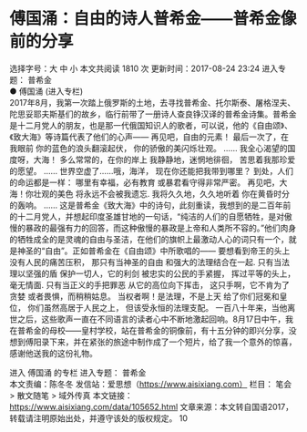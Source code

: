 # 傅国涌：自由的诗人普希金——普希金像前的分享

选择字号：大 中 小   本文共阅读 1810 次 更新时间：2017-08-24 23:24
进入专题： 普希金  
● 傅国涌 (进入专栏)  
2017年8月，我第一次踏上俄罗斯的土地，去寻找普希金、托尔斯泰、屠格涅夫、陀思妥耶夫斯基们的故乡，临行前带了一册诗人查良铮汉译的普希金诗集。普希金是十二月党人的朋友，也是那一代俄国知识人的歌者，可以说，他的《自由颂》、《致大海》等诗篇代表了他们的心声——
再见吧，自由的元素！
最后一次了，在我眼前
你的蓝色的浪头翻滚起伏，
你的骄傲的美闪烁壮观。
……
我全心渴望的国度呀，大海！
多么常常的，在你的岸上
我静静地，迷惘地徘徊，
苦思着我那珍爱的愿望。
……
世界空虚了……哦，海洋，
现在你还能把我带到哪里？
到处，人们的命运都是一样：
哪里有幸福，必有教育
或暴君看守得非常严密。
再见吧，大海！你壮观的美色
将永远不会被我遗忘.
我将久久地，久久地听着
你在黄昏时分的轰响。
……
这是普希金《致大海》中的诗句，此刻重读，我想到的是二百年前的十二月党人，并想起印度圣雄甘地的一句话，“纯洁的人们的自愿牺牲，是对傲慢的暴政的最强有力的回答，而这种傲慢的暴政是上帝和人类所不容的。”他们肉身的牺牲成全的是灵魂的自由与圣洁，在他们的旗帜上最激动人心的词只有一个，就是神圣的“自由”。正如普希金在《自由颂》中所歌唱的——
要想看到帝王的头上
没有人民的痛苦压积，
那只有当神圣的自由
和强大的法理结合在一起.
只有当法理以坚强的盾
保护一切人，它的利剑
被忠实的公民的手紧握，
挥过平等的头上，毫无情面.
只有当正义的手把罪恶
从它的高位向下挥击，
这只手啊，它不肯为了贪婪
或者畏惧，而稍稍姑息。
当权者啊！是法理，不是上天
给了你们冠冕和皇位，
你们虽然高居于人民之上，
但该受永恒的法理支配。
一百八十年来，当他离世之后，这些歌声一直在不同语言的读者心中不断地激起回响。8月17日中午，我在普希金的母校——皇村学校，站在普希金的铜像前，有十五分钟的即兴分享，没想到傅阳录下来，并在紧张的旅途中制作成了一个短片，给了我一个意外的惊喜，感谢他送我的这份礼物。


进入 傅国涌 的专栏     进入专题： 普希金  
本文责编：陈冬冬
发信站：爱思想（https://www.aisixiang.com）
栏目： 笔会 > 散文随笔 > 域外传真
本文链接：https://www.aisixiang.com/data/105652.html
文章来源：本文转自国语2017，转载请注明原始出处，并遵守该处的版权规定。
10